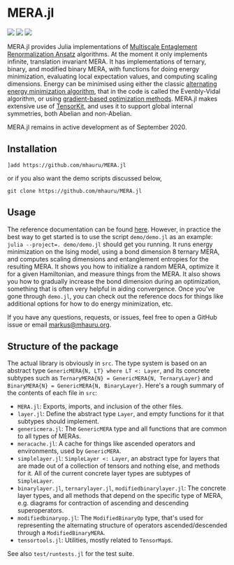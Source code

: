 # MERA.jl
[![][docs-img]][docs-url] [![][travis-img]][travis-url] [![][codecov-img]][codecov-url]

MERA.jl provides Julia implementations of [Multiscale Entaglement Renormalization Ansatz](https://arxiv.org/abs/quant-ph/0610099) algorithms.
At the moment it only implements infinite, translation invariant MERA.
It has implementations of ternary, binary, and modified binary MERA, with functions for doing energy minimization, evaluating local expectation values, and computing scaling dimensions.
Energy can be minimised using either the classic [alternating energy minimization algorithm](https://arxiv.org/abs/0707.1454), that in the code is called the Evenbly-Vidal algorithm, or using [gradient-based optimization methods](https://arxiv.org/abs/2007.03638).
MERA.jl makes extensive use of [TensorKit](https://github.com/Jutho/TensorKit.jl), and uses it to support global internal symmetries, both Abelian and non-Abelian.

MERA.jl remains in active development as of September 2020.

## Installation
```
]add https://github.com/mhauru/MERA.jl
```
or if you also want the demo scripts discussed below,
```
git clone https://github.com/mhauru/MERA.jl
```

## Usage

The reference documentation can be found [here][docs-url].
However, in practice the best way to get started is to use the script `demo/demo.jl` as an example: `julia --project=. demo/demo.jl` should get you running.
It runs energy minimization on the Ising model, using a bond dimension 8 ternary MERA, and computes scaling dimensions and entanglement entropies for the resulting MERA.
It shows you how to initialize a random MERA, optimize it for a given Hamiltonian, and measure things from the MERA.
It also shows you how to gradually increase the bond dimension during an optimization, something that is often very helpful in aiding convergence.
Once you've gone through `demo.jl`, you can check out the reference docs for things like additional options for how to do energy minimization, etc.

If you have any questions, requests, or issues, feel free to open a GitHub issue or email [markus@mhauru.org](mailto:markus@mhauru.org).

## Structure of the package

The actual library is obviously in `src`.
The type system is based on an abstract type `GenericMERA{N, LT} where LT <: Layer`, and its concrete subtypes such as `TernaryMERA{N} = GenericMERA{N, TernaryLayer}` and `BinaryMERA{N} = GenericMERA{N, BinaryLayer}`.
Here's a rough summary of the contents of each file in `src`:
* `MERA.jl`: Exports, imports, and inclusion of the other files.
* `layer.jl`: Define the abstract type `Layer`, and empty functions for it that subtypes should implement.
* `genericmera.jl`: The `GenericMERA` type and all functions that are common to all types of MERAs.
* `meracache.jl`: A cache for things like ascended operators and environments, used by `GenericMERA`.
* `simplelayer.jl`: `SimpleLayer <: Layer`, an abstract type for layers that are made out of a collection of tensors and nothing else, and methods for it. All of the current concrete layer types are subtypes of `SimpleLayer`.
* `binarylayer.jl`, `ternarylayer.jl`, `modifiedbinarylayer.jl`: The concrete layer types, and all methods that depend on the specific type of MERA, e.g. diagrams for contraction of ascending and descending superoperators.
* `modifiedbinaryop.jl`: The `ModifiedBinaryOp` type, that's used for representing the alternating structure of operators ascended/descended through a `ModifiedBinaryMERA`.
* `tensortools.jl`: Utilities, mostly related to `TensorMap`s.

See also `test/runtests.jl` for the test suite.

[docs-img]: https://img.shields.io/badge/docs-dev-blue.svg
[docs-url]: https://mhauru.github.io/MERA.jl/dev/
[travis-img]: https://travis-ci.org/mhauru/MERA.jl.svg?branch=master
[travis-url]: https://travis-ci.org/mhauru/MERA.jl
[codecov-img]: https://codecov.io/gh/mhauru/MERA.jl/branch/master/graph/badge.svg
[codecov-url]: https://codecov.io/gh/mhauru/MERA.jl
